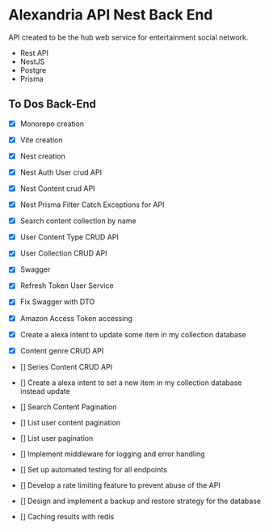 # Alexandria API Nest Back End

API created to be the hub web service for entertainment social network.

- Rest API
- NestJS
- Postgre
- Prisma

## To Dos Back-End

- [x] Monorepo creation

- [x] Vite creation

- [x] Nest creation

- [x] Nest Auth User crud API

- [x] Nest Content crud API

- [x] Nest Prisma Filter Catch Exceptions for API

- [x] Search content collection by name

- [x] User Content Type CRUD API

- [x] User Collection CRUD API

- [x] Swagger

- [x] Refresh Token User Service

- [x] Fix Swagger with DTO

- [x] Amazon Access Token accessing

- [x] Create a alexa intent to update some item in my collection database

- [x] Content genre CRUD API

- [] Series Content CRUD API

- [] Create a alexa intent to set a new item in my collection database instead update

- [] Search Content Pagination

- [] List user content pagination

- [] List user pagination

- [] Implement middleware for logging and error handling

- [] Set up automated testing for all endpoints

- [] Develop a rate limiting feature to prevent abuse of the API

- [] Design and implement a backup and restore strategy for the database

- [] Caching results with redis
